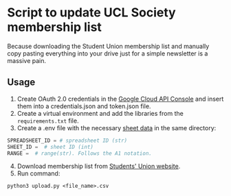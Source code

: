 # Script to update UCL Society membership list
Because downloading the Student Union membership list and manually copy pasting everything into your drive just for a simple newsletter is a massive pain.

## Usage
1. Create OAuth 2.0 credentials in the [Google Cloud API Console](https://developers.google.com/identity/protocols/oauth2) and insert them into a credentials.json and token.json file.
2. Create a virtual environment and add the libraries from the `requirements.txt` file.
3. Create a .env file with the necessary [sheet data](https://developers.google.com/sheets/api/guides/concepts) in the same directory:
```python
SPREADSHEET_ID = # spreadsheet ID (str)
SHEET_ID =  # sheet ID (int)
RANGE =  # range(str). Follows the A1 notation.
``` 
4. Download membership list from [Students' Union website](https://studentsunionucl.org/clubs-societies/).
5. Run command:
```
python3 upload.py <file_name>.csv
```
